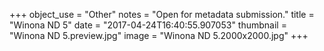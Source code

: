 +++
object_use = "Other"
notes = "Open for metadata submission."
title = "Winona ND 5"
date = "2017-04-24T16:40:55.907053"
thumbnail = "Winona ND 5.preview.jpg"
image = "Winona ND 5.2000x2000.jpg"
+++
